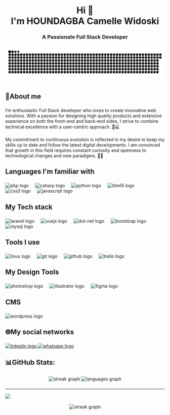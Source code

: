 <h1 align="center">Hi 👋<br>I'm HOUNDAGBA Camelle Widoski</h1>

###

<h3 align="center">A Passionate Full Stack Developer</h3>

###

<img src="https://github.com/Widoski-Camelle/Widoski-Camelle/blob/main/assets/snake.svg" alt="Snake animation" />

###

<h2 align="left">💫About me</h2>

###

<p align="left">I’m enthusiastic Full Stack developer who loves to create innovative web solutions. With a passion for designing high quality products and extensive experience on both the front-end and back-end sides, I strive to combine technical excellence with a user-centric approach. 🎨💻<br><br>My commitment to continuous evolution is reflected in my desire to keep my skills up to date and follow the latest digital developments. I am convinced that growth in this field requires constant curiosity and openness to technological changes and new paradigms. 🌱✨</p>

###

<h2 align="left">Languages I'm familiar with</h2>

###

<div align="left">
  <img src="https://cdn.jsdelivr.net/gh/devicons/devicon/icons/php/php-original.svg" height="40" alt="php logo"  />
  <img width="12" />
  <img src="https://cdn.jsdelivr.net/gh/devicons/devicon/icons/csharp/csharp-original.svg" height="40" alt="csharp logo"  />
  <img width="12" />
  <img src="https://cdn.jsdelivr.net/gh/devicons/devicon/icons/python/python-original.svg" height="40" alt="python logo"  />
  <img width="12" />
  <img src="https://cdn.jsdelivr.net/gh/devicons/devicon/icons/html5/html5-original.svg" height="40" alt="html5 logo"  />
  <img width="12" />
  <img src="https://cdn.jsdelivr.net/gh/devicons/devicon/icons/css3/css3-original.svg" height="40" alt="css3 logo"  />
  <img width="12" />
  <img src="https://cdn.jsdelivr.net/gh/devicons/devicon/icons/javascript/javascript-original.svg" height="40" alt="javascript logo"  />
</div>

###

<h2 align="left">My Tech stack</h2>

###

<div align="left">
  <img src="https://cdn.jsdelivr.net/gh/devicons/devicon/icons/laravel/laravel-plain.svg" height="40" alt="laravel logo"  />
  <img width="12" />
  <img src="https://cdn.jsdelivr.net/gh/devicons/devicon/icons/vuejs/vuejs-original.svg" height="40" alt="vuejs logo"  />
  <img width="12" />
  <img src="https://cdn.jsdelivr.net/gh/devicons/devicon/icons/dot-net/dot-net-original.svg" height="40" alt="dot-net logo"  />
  <img width="12" />
  <img src="https://cdn.jsdelivr.net/gh/devicons/devicon/icons/bootstrap/bootstrap-original.svg" height="40" alt="bootstrap logo"  />
  <img width="12" />
  <img src="https://cdn.jsdelivr.net/gh/devicons/devicon/icons/mysql/mysql-original.svg" height="40" alt="mysql logo"  />
</div>

###

<h2 align="left">Tools I use</h2>

###

<div align="left">
  <img src="https://cdn.jsdelivr.net/gh/devicons/devicon/icons/linux/linux-original.svg" height="40" alt="linux logo"  />
  <img width="12" />
  <img src="https://cdn.jsdelivr.net/gh/devicons/devicon/icons/git/git-original.svg" height="40" alt="git logo"  />
  <img width="12" />
  <img src="https://cdn.jsdelivr.net/gh/devicons/devicon/icons/github/github-original.svg" height="40" alt="github logo"  />
  <img width="12" />
  <img src="https://cdn.jsdelivr.net/gh/devicons/devicon/icons/trello/trello-plain.svg" height="40" alt="trello logo"  />
</div>

###

<h2 align="left">My Design Tools</h2>

###

<div align="left">
  <img src="https://cdn.jsdelivr.net/gh/devicons/devicon/icons/photoshop/photoshop-plain.svg" height="40" alt="photoshop logo"  />
  <img width="12" />
  <img src="https://cdn.jsdelivr.net/gh/devicons/devicon/icons/illustrator/illustrator-plain.svg" height="40" alt="illustrator logo"  />
  <img width="12" />
  <img src="https://cdn.jsdelivr.net/gh/devicons/devicon/icons/figma/figma-original.svg" height="40" alt="figma logo"  />
</div>

###

<h2 align="left">CMS</h2>

###

<div align="left">
  <img src="https://cdn.jsdelivr.net/gh/devicons/devicon/icons/wordpress/wordpress-original.svg" height="40" alt="wordpress logo"  />
</div>

###

<h2 align="left">🌐My social networks</h2>

###

<div align="left">
  <a href="https://www.linkedin.com/in/widoski-houndagba-2bb139228/" target="_blank">
    <img src="https://raw.githubusercontent.com/maurodesouza/profile-readme-generator/master/src/assets/icons/social/linkedin/default.svg" width="52" height="40" alt="linkedin logo"  />
  </a>
  <a href="https://wa.me/22963856921" target="_blank">
    <img src="https://raw.githubusercontent.com/maurodesouza/profile-readme-generator/master/src/assets/icons/social/whatsapp/default.svg" width="52" height="40" alt="whatsapp logo"  />
  </a>
</div>

###

<h2 align="left">📊GitHub Stats:</h2>

###

<div align="center">
  <img src="https://streak-stats.demolab.com?user=Widoski-Camelle&locale=en&mode=daily&theme=gotham&hide_border=false&border_radius=5&order=3" height="200" alt="streak graph"  />
  <img src="https://github-readme-stats.vercel.app/api/top-langs?username=Widoski-Camelle&locale=en&hide_title=false&layout=compact&card_width=320&langs_count=6&theme=gotham&hide_border=false&order=2" height="200" alt="languages graph"  />
</div>

###

---
[![](https://visitcount.itsvg.in/api?id=Widoski-Camelle&icon=2&color=8)](https://visitcount.itsvg.in)

<div align="center">
  <img src="[![](https://visitcount.itsvg.in/api?id=Widoski-Camelle&icon=2&color=8)](https://visitcount.itsvg.in)" height="200" alt="streak graph"  />
</div>
